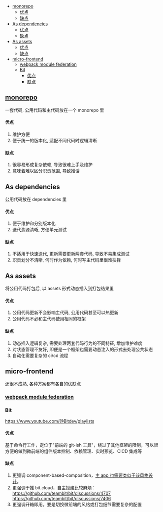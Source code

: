 - [monorepo](#monorepo)
    - [优点](#优点)
    - [缺点](#缺点)
- [As dependencies](#as-dependencies)
    - [优点](#优点-1)
    - [缺点](#缺点-1)
- [As assets](#as-assets)
    - [优点](#优点-2)
    - [缺点](#缺点-2)
- [micro-frontend](#micro-frontend)
  - [webpack module federation](#webpack-module-federation)
  - [Bit](#bit)
    - [优点](#优点-3)
    - [缺点](#缺点-3)

## [monorepo](./monorepo.md)

一套代码, 公用代码和主代码放在一个 monorepo 里

#### 优点

1. 维护方便
2. 便于统一的版本化, 适配不同代码时逻辑清晰

#### 缺点

1. 很容易形成复杂依赖, 导致很难上手及维护
2. 意味着难以区分职责范围, 导致推诿

## As dependencies

公用代码放在 dependencies 里

#### 优点

1. 便于维护和分别版本化
2. 迭代溯源清晰, 方便单元测试

#### 缺点

1. 不适用于快速迭代, 更新需要更新两套代码, 导致不易集成测试
2. 职责划分不清晰, 何时作为依赖, 何时写主代码里很难抉择

## As assets

将公用代码打包后, 以 assets 形式动态插入到打包结果里

#### 优点

1. 公用代码更新不会影响主代码, 公用代码甚至可以热更新
2. 公用代码不必和主代码使用相同的框架

#### 缺点

1. 动态插入逻辑复杂, 需要处理两套代码行为的不同特征, 增加维护难度
2. 对状态管理不友好, 即便是一个框架也需要动态注入的形式去处理公共状态
3. 自动化需要复杂的 ci/cd 流程

## micro-frontend

还很不成熟, 各种方案都有各自的优缺点

### [webpack module federation](./webpack-module-federation.md)

### Bit

https://www.youtube.com/@Bitdev/playlists

#### 优点

基于命令行工作，定位于"前端的 git-ish 工具"，绕过了其他框架的限制，可以很方便的做到微前端的组件版本控制、依赖管理、实时预览、CICD 集成等

#### 缺点

1. 更强调 component-based-composition，[主 app 也需要类似于该风格设计](https://youtu.be/9vS86xgG3ak?list=PL3EoIYR6kv0zqKkwAWFT3eJIBcNxEDD9T&t=540)。
2. 更强调于推 bit.cloud，自主搭建比较麻烦：https://github.com/teambit/bit/discussions/4707 https://github.com/teambit/bit/discussions/7406
3. 更强调开箱即用。要是切换微前端的风格或打包细节需要复杂的配置
